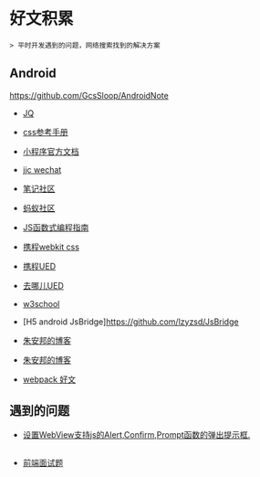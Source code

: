 # 好文积累


```
> 平时开发遇到的问题，网络搜索找到的解决方案
```

## Android

https://github.com/GcsSloop/AndroidNote

- [JQ](http://hemin.cn/jq/)

- [css参考手册](http://css.doyoe.com/)

- [小程序官方文档](https://mp.weixin.qq.com/debug/wxadoc/dev/)
- [jjc wechat](https://github.com/justjavac/awesome-wechat-weapp)


- [笔记社区](http://www.bijishequ.com/)
- [蚂蚁社区](http://edu.zzfriend.com/)
- [JS函数式编程指南](https://llh911001.gitbooks.io/mostly-adequate-guide-chinese/content/)
- [携程webkit css](http://ued.ctrip.com/webkitcss/index.html)
- [携程UED](http://ued.ctrip.com/blog/)
- [去哪儿UED](http://ued.qunar.com/)


- [w3school](http://www.w3school.com.cn/index.html)
- [H5 android JsBridge]https://github.com/lzyzsd/JsBridge


- [朱安邦的博客](http://taobao.fm/)
- [朱安邦的博客](https://zhubangbang.com/)



- [webpack 好文](https://github.com/webpack-china/awesome-webpack-cn)

## 遇到的问题

- [设置WebView支持js的Alert,Confirm,Prompt函数的弹出提示框.](http://blog.csdn.net/mchenys/article/details/49930739)



## 

- [前端面试题](https://github.com/markyun/My-blog/tree/master/Front-end-Developer-Questions/Questions-and-Answers)


